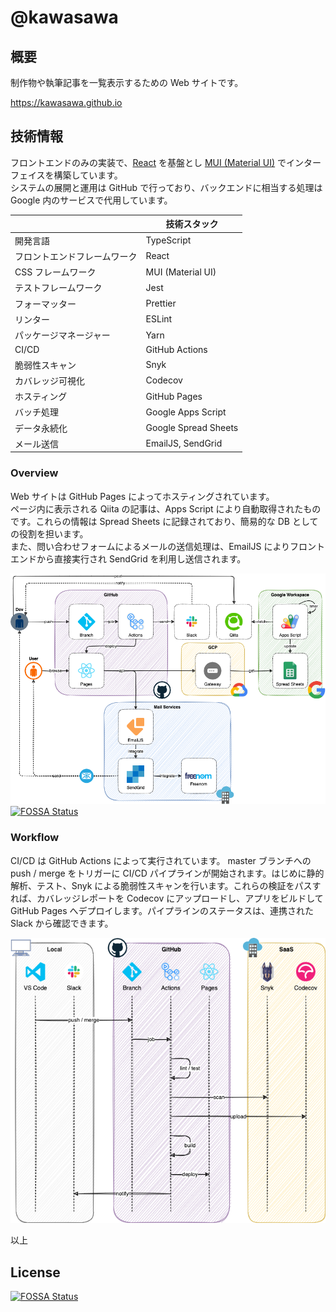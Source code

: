 # @kawasawa

## 概要

制作物や執筆記事を一覧表示するための Web サイトです。

<https://kawasawa.github.io>

## 技術情報

フロントエンドのみの実装で、[React](https://ja.reactjs.org) を基盤とし [MUI (Material UI)](https://mui.com) でインターフェイスを構築しています。  
システムの展開と運用は GitHub で行っており、バックエンドに相当する処理は Google 内のサービスで代用しています。

|                              | 技術スタック         |
| ---------------------------- | -------------------- |
| 開発言語                     | TypeScript           |
| フロントエンドフレームワーク | React                |
| CSS フレームワーク           | MUI (Material UI)    |
| テストフレームワーク         | Jest                 |
| フォーマッター               | Prettier             |
| リンター                     | ESLint               |
| パッケージマネージャー       | Yarn                 |
| CI/CD                        | GitHub Actions       |
| 脆弱性スキャン               | Snyk                 |
| カバレッジ可視化             | Codecov              |
| ホスティング                 | GitHub Pages         |
| バッチ処理                   | Google Apps Script   |
| データ永続化                 | Google Spread Sheets |
| メール送信                   | EmailJS, SendGrid    |

### Overview

Web サイトは GitHub Pages によってホスティングされています。  
ページ内に表示される Qiita の記事は、Apps Script により自動取得されたものです。これらの情報は Spread Sheets に記録されており、簡易的な DB としての役割を担います。  
また、問い合わせフォームによるメールの送信処理は、EmailJS によりフロントエンドから直接実行され SendGrid を利用し送信されます。

![overview](./.images/overview.drawio.png)
[![FOSSA Status](https://app.fossa.com/api/projects/git%2Bgithub.com%2Fkawasawa%2Fkawasawa.github.io.svg?type=shield)](https://app.fossa.com/projects/git%2Bgithub.com%2Fkawasawa%2Fkawasawa.github.io?ref=badge_shield)

### Workflow

CI/CD は GitHub Actions によって実行されています。
master ブランチへの push / merge をトリガーに CI/CD パイプラインが開始されます。はじめに静的解析、テスト、Snyk による脆弱性スキャンを行います。これらの検証をパスすれば、カバレッジレポートを Codecov にアップロードし、アプリをビルドして GitHub Pages へデプロイします。パイプラインのステータスは、連携された Slack から確認できます。

![workflow](./.images/workflow.drawio.png)

以上


## License
[![FOSSA Status](https://app.fossa.com/api/projects/git%2Bgithub.com%2Fkawasawa%2Fkawasawa.github.io.svg?type=large)](https://app.fossa.com/projects/git%2Bgithub.com%2Fkawasawa%2Fkawasawa.github.io?ref=badge_large)